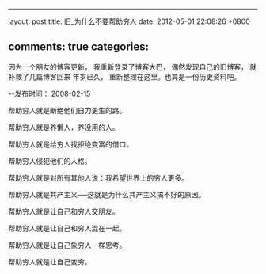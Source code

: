 
---
layout: post
title: 旧_为什么不要帮助穷人
date: 2012-05-01 22:08:26 +0800

comments: true
categories: 
---

因为一个朋友的博客更新， 我重新登录了博客大巴， 偶然发现自己的旧博客，
就补救了几篇博客回来 年岁已久， 重新整理在这里。也算是一份历史资料吧。

--发布时间： 2008-02-15

帮助穷人就是断绝他们自力更生的路。

帮助穷人就是养懒人，养没用的人。

帮助穷人就是给穷人找拒绝变富的借口。

帮助穷人侵犯他们的人格。

帮助穷人就是对所有其他人说：我希望世界上的穷人更多。

帮助穷人就是共产主义──这就是为什么共产主义搞不好的原因。

帮助穷人就是让自己和穷人交朋友。

帮助穷人就是让自己和穷人混在一起。

帮助穷人就是让自己象穷人一样思考。

帮助穷人就是让自己变穷。